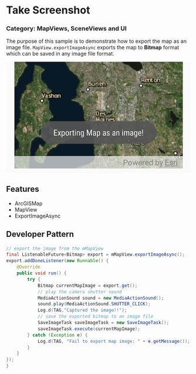 # Take Screenshot
### Category: MapViews, SceneViews and UI
The purpose of this sample is to demonstrate how to export the map as an image file. `MapView.exportImageAsync` exports the map to **Bitmap** format which can be saved in any image file format.

![Take Screenshot App](take-screenshot.png)

## Features

* ArcGISMap
* MapView
* ExportImageAsync

## Developer Pattern

```java
// export the image from the mMapView
final ListenableFuture<Bitmap> export = mMapView.exportImageAsync();
export.addDoneListener(new Runnable() {
    @Override
    public void run() {
        try {
            Bitmap currentMapImage = export.get();
            // play the camera shutter sound
            MediaActionSound sound = new MediaActionSound();
            sound.play(MediaActionSound.SHUTTER_CLICK);
            Log.d(TAG,"Captured the image!!");
            // save the exported bitmap to an image file
            SaveImageTask saveImageTask = new SaveImageTask();
            saveImageTask.execute(currentMapImage);
        } catch (Exception e) {
            Log.d(TAG, "Fail to export map image: " + e.getMessage());
        }
    }
});
}
    
```
